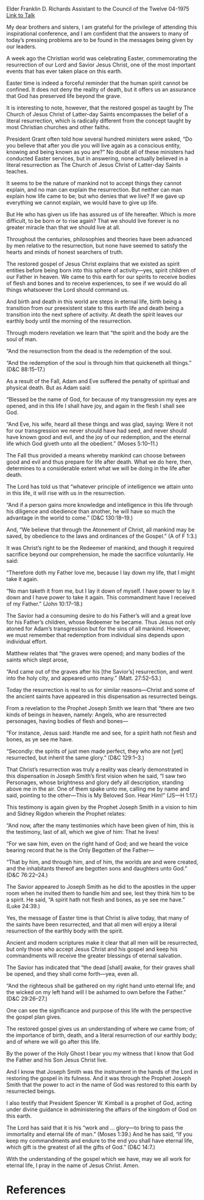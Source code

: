 Elder Franklin D. Richards
Assistant to the Council of the Twelve
04-1975
[Link to Talk](https://www.churchofjesuschrist.org/study/general-conference/1975/04/the-message-of-easter?lang=eng)

My dear brothers and sisters, I am grateful for the privilege of attending this inspirational conference, and I am confident that the answers to many of today’s pressing problems are to be found in the messages being given by our leaders.

A week ago the Christian world was celebrating Easter, commemorating the resurrection of our Lord and Savior Jesus Christ, one of the most important events that has ever taken place on this earth.

Easter time is indeed a forceful reminder that the human spirit cannot be confined. It does not deny the reality of death, but it offers us an assurance that God has preserved life beyond the grave.

It is interesting to note, however, that the restored gospel as taught by The Church of Jesus Christ of Latter-day Saints encompasses the belief of a literal resurrection, which is radically different from the concept taught by most Christian churches and other faiths.

President Grant often told how several hundred ministers were asked, “Do you believe that after you die you will live again as a conscious entity, knowing and being known as you are?” No doubt all of these ministers had conducted Easter services, but in answering, none actually believed in a literal resurrection as The Church of Jesus Christ of Latter-day Saints teaches.

It seems to be the nature of mankind not to accept things they cannot explain, and no man can explain the resurrection. But neither can man explain how life came to be; but who denies that we live? If we gave up everything we cannot explain, we would have to give up life.

But He who has given us life has assured us of life hereafter. Which is more difficult, to be born or to rise again? That we should live forever is no greater miracle than that we should live at all.

Throughout the centuries, philosophies and theories have been advanced by men relative to the resurrection, but none have seemed to satisfy the hearts and minds of honest searchers of truth.

The restored gospel of Jesus Christ explains that we existed as spirit entities before being born into this sphere of activity—yes, spirit children of our Father in heaven. We came to this earth for our spirits to receive bodies of flesh and bones and to receive experiences, to see if we would do all things whatsoever the Lord should command us.

And birth and death in this world are steps in eternal life, birth being a transition from our preexistent state to this earth life and death being a transition into the next sphere of activity. At death the spirit leaves our earthly body until the morning of the resurrection.

Through modern revelation we learn that “the spirit and the body are the soul of man.

“And the resurrection from the dead is the redemption of the soul.

“And the redemption of the soul is through him that quickeneth all things.” (D&C 88:15–17.)

As a result of the Fall, Adam and Eve suffered the penalty of spiritual and physical death. But as Adam said:

“Blessed be the name of God, for because of my transgression my eyes are opened, and in this life I shall have joy, and again in the flesh I shall see God.

“And Eve, his wife, heard all these things and was glad, saying: Were it not for our transgression we never should have had seed, and never should have known good and evil, and the joy of our redemption, and the eternal life which God giveth unto all the obedient.” (Moses 5:10–11.)

The Fall thus provided a means whereby mankind can choose between good and evil and thus prepare for life after death. What we do here, then, determines to a considerable extent what we will be doing in the life after death.

The Lord has told us that “whatever principle of intelligence we attain unto in this life, it will rise with us in the resurrection.

“And if a person gains more knowledge and intelligence in this life through his diligence and obedience than another, he will have so much the advantage in the world to come.” (D&C 130:18–19.)

And, “We believe that through the Atonement of Christ, all mankind may be saved, by obedience to the laws and ordinances of the Gospel.” (A of F 1:3.)

It was Christ’s right to be the Redeemer of mankind, and though it required sacrifice beyond our comprehension, he made the sacrifice voluntarily. He said:

“Therefore doth my Father love me, because I lay down my life, that I might take it again.

“No man taketh it from me, but I lay it down of myself. I have power to lay it down and I have power to take it again. This commandment have I received of my Father.” (John 10:17–18.)

The Savior had a consuming desire to do his Father’s will and a great love for his Father’s children, whose Redeemer he became. Thus Jesus not only atoned for Adam’s transgression but for the sins of all mankind. However, we must remember that redemption from individual sins depends upon individual effort.

Matthew relates that “the graves were opened; and many bodies of the saints which slept arose,

“And came out of the graves after his [the Savior’s] resurrection, and went into the holy city, and appeared unto many.” (Matt. 27:52–53.)

Today the resurrection is real to us for similar reasons—Christ and some of the ancient saints have appeared in this dispensation as resurrected beings.

From a revelation to the Prophet Joseph Smith we learn that “there are two kinds of beings in heaven, namely: Angels, who are resurrected personages, having bodies of flesh and bones—

“For instance, Jesus said: Handle me and see, for a spirit hath not flesh and bones, as ye see me have.

“Secondly: the spirits of just men made perfect, they who are not [yet] resurrected, but inherit the same glory.” (D&C 129:1–3.)

That Christ’s resurrection was truly a reality was clearly demonstrated in this dispensation in Joseph Smith’s first vision when he said, “I saw two Personages, whose brightness and glory defy all description, standing above me in the air. One of them spake unto me, calling me by name and said, pointing to the other—This is My Beloved Son. Hear Him!” (JS—H 1:17.)

This testimony is again given by the Prophet Joseph Smith in a vision to him and Sidney Rigdon wherein the Prophet relates:

“And now, after the many testimonies which have been given of him, this is the testimony, last of all, which we give of him: That he lives!

“For we saw him, even on the right hand of God; and we heard the voice bearing record that he is the Only Begotten of the Father—

“That by him, and through him, and of him, the worlds are and were created, and the inhabitants thereof are begotten sons and daughters unto God.” (D&C 76:22–24.)

The Savior appeared to Joseph Smith as he did to the apostles in the upper room when he invited them to handle him and see, lest they think him to be a spirit. He said, “A spirit hath not flesh and bones, as ye see me have.” (Luke 24:39.)

Yes, the message of Easter time is that Christ is alive today, that many of the saints have been resurrected, and that all men will enjoy a literal resurrection of the earthly body with the spirit.

Ancient and modern scriptures make it clear that all men will be resurrected, but only those who accept Jesus Christ and his gospel and keep his commandments will receive the greater blessings of eternal salvation.

The Savior has indicated that “the dead [shall] awake, for their graves shall be opened, and they shall come forth—yea, even all.

“And the righteous shall be gathered on my right hand unto eternal life; and the wicked on my left hand will I be ashamed to own before the Father.” (D&C 29:26–27.)

One can see the significance and purpose of this life with the perspective the gospel plan gives.

The restored gospel gives us an understanding of where we came from; of the importance of birth, death, and a literal resurrection of our earthly body; and of where we will go after this life.

By the power of the Holy Ghost I bear you my witness that I know that God the Father and his Son Jesus Christ live.

And I know that Joseph Smith was the instrument in the hands of the Lord in restoring the gospel in its fulness. And it was through the Prophet Joseph Smith that the power to act in the name of God was restored to this earth by resurrected beings.

I also testify that President Spencer W. Kimball is a prophet of God, acting under divine guidance in administering the affairs of the kingdom of God on this earth.

The Lord has said that it is his “work and … glory—to bring to pass the immortality and eternal life of man.” (Moses 1:39.) And he has said, “If you keep my commandments and endure to the end you shall have eternal life, which gift is the greatest of all the gifts of God.” (D&C 14:7.)

With the understanding of the gospel which we have, may we all work for eternal life, I pray in the name of Jesus Christ. Amen.

# References

